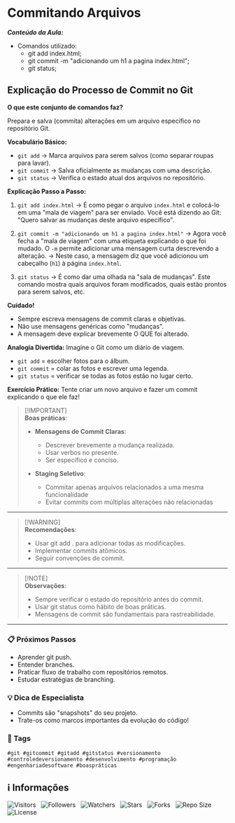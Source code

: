 <!-- Título -->
# Commitando Arquivos

***Conteúdo da Aula:***

* Comandos utilizado:
  * git add index.html;
  * git commit -m "adicionando um h1 a pagina index.html";
  * git status;

## Explicação do Processo de Commit no Git

**O que este conjunto de comandos faz?**

Prepara e salva (commita) alterações em um arquivo específico no repositório Git.

**Vocabulário Básico:**

* `git add` &#8594; Marca arquivos para serem salvos (como separar roupas para lavar).
* `git commit` &#8594; Salva oficialmente as mudanças com uma descrição.
* `git status` &#8594; Verifica o estado atual dos arquivos no repositório.

**Explicação Passo a Passo:**

1. `git add index.html`
   → É como pegar o arquivo `index.html` e colocá-lo em uma "mala de viagem" para ser enviado. Você está dizendo ao Git: "Quero salvar as mudanças deste arquivo específico".

2. `git commit -m "adicionando um h1 a pagina index.html"`
   &#8594; Agora você fecha a "mala de viagem" com uma etiqueta explicando o que foi mudado. O `-m` permite adicionar uma mensagem curta descrevendo a alteração.
   &#8594; Neste caso, a mensagem diz que você adicionou um cabeçalho (`h1`) à página `index.html`.

3. `git status`
   &#8594; É como dar uma olhada na "sala de mudanças". Este comando mostra quais arquivos foram modificados, quais estão prontos para serem salvos, etc.

**Cuidado!**

* Sempre escreva mensagens de commit claras e objetivas.
* Não use mensagens genéricas como "mudanças".
* A mensagem deve explicar brevemente O QUE foi alterado.

**Analogia Divertida:**
Imagine o Git como um diário de viagem.

* `git add` = escolher fotos para o álbum.
* `git commit` = colar as fotos e escrever uma legenda.
* `git status` = verificar se todas as fotos estão no lugar certo.

**Exercício Prático:**
Tente criar um novo arquivo e fazer um commit explicando o que ele faz!

> [!IMPORTANT]\
> **Boas práticas**:
>
> * **Mensagens de Commit Claras**:
>   * Descrever brevemente a mudança realizada.
>   * Usar verbos no presente.
>   * Ser específico e conciso.
>
> * **Staging Seletivo**:
>   * Commitar apenas arquivos relacionados a uma mesma funcionalidade
>   * Evitar commits com múltiplas alterações não relacionadas

---

> [!WARNING]\
> **Recomendações**:
>
> * Usar git add . para adicionar todas as modificações.
> * Implementar commits atômicos.
> * Seguir convenções de commit.

---

> [!NOTE]\
> **Observações**:
>
> * Sempre verificar o estado do repositório antes do commit.
> * Usar git status como hábito de boas práticas.
> * Mensagens de commit são fundamentais para rastreabilidade.

---

### :clipboard: Próximos Passos

* Aprender git push.
* Entender branches.
* Praticar fluxo de trabalho com repositórios remotos.
* Estudar estratégias de branching.

### :bulb: Dica de Especialista

* Commits são "snapshots" do seu projeto.
* Trate-os como marcos importantes da evolução do código!

### :bookmark: Tags

`#git #gitcommit #gitadd #gitstatus #versionamento #controledeversionamento #desenvolvimento #programação #engenhariadesoftware #boaspráticas`

<!-- Informações -->
## &#8505; Informações

![Visitors](https://api.visitorbadge.io/api/visitors?path=Devsgeeknerd%2Fcla-com-arq-com-git-fun-fun&label=Visitantes&labelColor=%23700070&labelStyle=none&countColor=%23000fff&style=plastic&color=%23ffffff "Total de Visitantes")
&nbsp;
![Followers](https://img.shields.io/github/followers/Devsgeeknerd?style=p&label=Seguidores&labelColor=800080&color=000fff "Total de Seguidores")
&nbsp;
![Watchers](https://img.shields.io/github/watchers/Devsgeeknerd/cla-com-arq-com-git-fun-fun?style=p&label=Observadores&labelColor=800080&color=000fff "Total de Observadores")
&nbsp;
![Stars](https://img.shields.io/github/stars/Devsgeeknerd/cla-com-arq-com-git-fun-fun?style=p&label=Estrelas&labelColor=800080&color=000fff "Total de Estrelas")
&nbsp;
![Forks](https://img.shields.io/github/forks/Devsgeeknerd/cla-com-arq-com-git-fun-fun?style=p&label=Bifurcações&labelColor=800080&color=000fff "Total de Bifurcações")
&nbsp;
![Repo Size](https://img.shields.io/github/repo-size/Devsgeeknerd/cla-com-arq-com-git-fun-fun?style=p&label=Tamanho&labelColor=800080&color=000fff "Tamanho do Repositório")
&nbsp;
![License](https://img.shields.io/github/license/Devsgeeknerd/cla-com-arq-com-git-fun-fun?style=p&label=Licença&labelColor=800080&color=000fff "Licença do Repositório")
